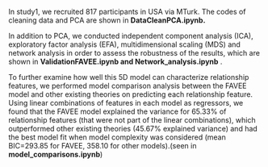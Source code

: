 In study1, we recruited 817 participants in USA via MTurk. The codes of cleaning data and PCA are shown in __DataCleanPCA.ipynb.__  

In addition to PCA, we conducted independent component analysis (ICA), exploratory factor analysis (EFA), multidimensional scaling (MDS) and network analysis in order to assess the robustness of the results, which are shown in __ValidationFAVEE.ipynb and Network_analysis.ipynb__ .

To further examine how well this 5D model can characterize relationship features, we performed model comparison analysis between the FAVEE model and other existing theories on predicting each relationship feature. Using linear combinations of features in each model as regressors, we found that the FAVEE model explained the variance for 65.33% of relationship features (that were not part of the linear combinations), which outperformed other existing theories (45.67% explained variance) and had the best model fit when model complexity was considered (mean BIC=293.85 for FAVEE, 358.10 for other models).(seen in __model_comparisons.ipynb__)